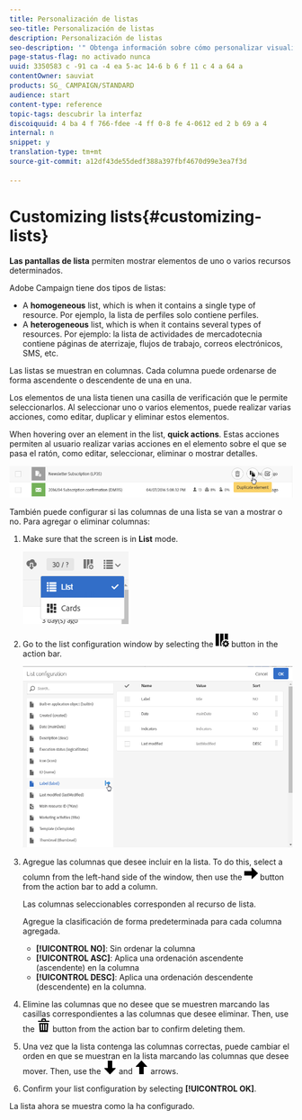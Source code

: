 ```yaml
---
title: Personalización de listas
seo-title: Personalización de listas
description: Personalización de listas
seo-description: '" Obtenga información sobre cómo personalizar visualización y actuar en pantallas de lista en Adobe Campaign Standard: ordenar, filtrar, eliminar o duplicar elementos. Enumera las pantallas de uno o varios recursos determinados. "'
page-status-flag: no activado nunca
uuid: 3350583 c -91 ca -4 ea 5-ac 14-6 b 6 f 11 c 4 a 64 a
contentOwner: sauviat
products: SG_ CAMPAIGN/STANDARD
audience: start
content-type: reference
topic-tags: descubrir la interfaz
discoiquuid: 4 ba 4 f 766-fdee -4 ff 0-8 fe 4-0612 ed 2 b 69 a 4
internal: n
snippet: y
translation-type: tm+mt
source-git-commit: a12df43de55dedf388a397fbf4670d99e3ea7f3d

---
```



# Customizing lists{#customizing-lists}

**Las pantallas de lista** permiten mostrar elementos de uno o varios recursos determinados.

Adobe Campaign tiene dos tipos de listas:

* A **homogeneous** list, which is when it contains a single type of resource. Por ejemplo, la lista de perfiles solo contiene perfiles.
* A **heterogeneous** list, which is when it contains several types of resources. Por ejemplo: la lista de actividades de mercadotecnia contiene páginas de aterrizaje, flujos de trabajo, correos electrónicos, SMS, etc.

Las listas se muestran en columnas. Cada columna puede ordenarse de forma ascendente o descendente de una en una.

Los elementos de una lista tienen una casilla de verificación que le permite seleccionarlos. Al seleccionar uno o varios elementos, puede realizar varias acciones, como editar, duplicar y eliminar estos elementos.

When hovering over an element in the list, **quick actions**. Estas acciones permiten al usuario realizar varias acciones en el elemento sobre el que se pasa el ratón, como editar, seleccionar, eliminar o mostrar detalles.

![](assets/overview_list_quickactions.png)

También puede configurar si las columnas de una lista se van a mostrar o no. Para agregar o eliminar columnas:

1. Make sure that the screen is in **List** mode.

   ![](assets/export_list_mode_switch.png)

1. Go to the list configuration window by selecting the ![](assets/columnsettings.png) button in the action bar.

   ![](assets/list_configuration1.png)

1. Agregue las columnas que desee incluir en la lista. To do this, select a column from the left-hand side of the window, then use the ![](assets/arrowright.png) button from the action bar to add a column.

   Las columnas seleccionables corresponden al recurso de lista.

   Agregue la clasificación de forma predeterminada para cada columna agregada.

   * **[!UICONTROL NO]**: Sin ordenar la columna
   * **[!UICONTROL ASC]**: Aplica una ordenación ascendente (ascendente) en la columna
   * **[!UICONTROL DESC]**: Aplica una ordenación descendente (descendente) en la columna.

1. Elimine las columnas que no desee que se muestren marcando las casillas correspondientes a las columnas que desee eliminar. Then, use the ![](assets/delete.png) button from the action bar to confirm deleting them.
1. Una vez que la lista contenga las columnas correctas, puede cambiar el orden en que se muestran en la lista marcando las columnas que desee mover. Then, use the ![](assets/arrowdown.png) and ![](assets/arrowup.png) arrows.
1. Confirm your list configuration by selecting **[!UICONTROL OK]**.

La lista ahora se muestra como la ha configurado.
